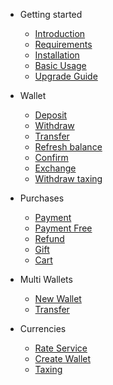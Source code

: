 - Getting started

    - [Introduction](README)
    - [Requirements](requirements)
    - [Installation](installation)
    - [Basic Usage](basic-usage)
    - [Upgrade Guide](upgrade-guide)

- Wallet

    - [Deposit](deposit)
    - [Withdraw](withdraw)
    - [Transfer](transfer)
    - [Refresh balance](refresh)
    - [Confirm](confirm)
    - [Exchange](exchange)
    - [Withdraw taxing](taxing)

- Purchases

    - [Payment](payment)
    - [Payment Free](pay-free)
    - [Refund](refund)
    - [Gift](gift)
    - [Cart](cart)

- Multi Wallets

    - [New Wallet](new-wallet)
    - [Transfer](wallet-transfer)

- Currencies

    - [Rate Service](rate)
    - [Create Wallet](rate-wallet)
    - [Taxing](rate-taxing)
